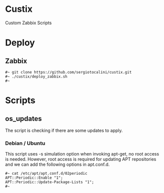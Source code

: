 # Custix
Custom Zabbix Scripts

# Deploy
## Zabbix

    #~ git clone https://github.com/sergiotocalini/custix.git
    #~ ./custix/deploy_zabbix.sh
    #~

# Scripts
## os_updates
The script is checking if there are some updates to apply.
### Debian / Ubuntu
This script uses -s simulation option when invoking apt-get, no root access is needed.
However, root access is required for updating APT repositories and we can add the following options in apt.conf.d.

    #~ cat /etc/apt/apt.conf.d/02periodic
    APT::Periodic::Enable "1";
    APT::Periodic::Update-Package-Lists "1";
    #~
    
